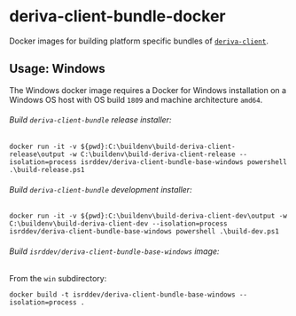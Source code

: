 # deriva-client-bundle-docker
Docker images for building platform specific bundles of [`deriva-client`](https://github.com/informatics-isi-edu/deriva-client).

## Usage: Windows
The Windows docker image requires a Docker for Windows installation on a Windows OS host with OS build `1809` and machine architecture `amd64`.

###### Build `deriva-client-bundle` release installer:
```
docker run -it -v ${pwd}:C:\buildenv\build-deriva-client-release\output -w C:\buildenv\build-deriva-client-release --isolation=process isrddev/deriva-client-bundle-base-windows powershell .\build-release.ps1
```

###### Build `deriva-client-bundle` development installer:
```
docker run -it -v ${pwd}:C:\buildenv\build-deriva-client-dev\output -w C:\buildenv\build-deriva-client-dev --isolation=process isrddev/deriva-client-bundle-base-windows powershell .\build-dev.ps1
```

###### Build `isrddev/deriva-client-bundle-base-windows` image:

From the `win` subdirectory:
```
docker build -t isrddev/deriva-client-bundle-base-windows --isolation=process .
```
